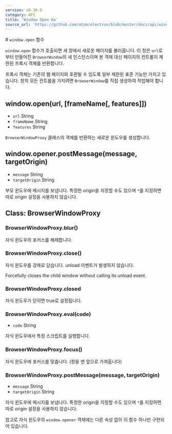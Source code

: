 ```yaml
---
version: v0.30.0
category: API
title: 'Window Open Ko'
source_url: 'https://github.com/atom/electron/blob/master/docs/api/window-open-ko.md'
---
```


﻿# `window.open` 함수

`window.open` 함수가 호출되면 새 창에서 새로운 페이지를 불러옵니다.
이 창은 `url`로 부터 만들어진 `BrowserWindow`의 새 인스턴스이며 본 객체 대신 페이지의 컨트롤이 제한된 프록시 객체를 반환합니다.

프록시 객체는 기존의 웹 페이지와 호환될 수 있도록 일부 제한된 표준 기능만 가지고 있습니다.
창의 모든 컨트롤을 가지려면 `BrowserWindow`를 직접 생성하여 작업해야 합니다.

## window.open(url, [frameName[, features]])

* `url` String
* `frameName` String
* `features` String

`BrowserWindowProxy` 클래스의 객체를 반환하는 새로운 윈도우를 생성합니다.

## window.opener.postMessage(message, targetOrigin)

* `message` String
* `targetOrigin` String

부모 윈도우에 메시지를 보냅니다. 특정한 origin을 지정할 수도 있으며 `*`를 지정하면 따로 origin 설정을 사용하지 않습니다.

## Class: BrowserWindowProxy

### BrowserWindowProxy.blur()

자식 윈도우의 포커스를 해제합니다.

### BrowserWindowProxy.close()

자식 윈도우를 강제로 닫습니다. unload 이벤트가 발생하지 않습니다.

Forcefully closes the child window without calling its unload event.

### BrowserWindowProxy.closed

자식 윈도우가 닫히면 true로 설정됩니다.

### BrowserWindowProxy.eval(code)

* `code` String

자식 윈도우에서 특정 스크립트를 실행합니다.

### BrowserWindowProxy.focus()

자식 윈도우에 포커스를 맞춥니다. (창을 맨 앞으로 가져옵니다)

### BrowserWindowProxy.postMessage(message, targetOrigin)

* `message` String
* `targetOrigin` String

자식 윈도우에 메시지를 보냅니다. 특정한 origin을 지정할 수도 있으며 `*`를 지정하면 따로 origin 설정을 사용하지 않습니다.

참고로 자식 윈도우의 `window.opener` 객체에는 다른 속성 없이 이 함수 하나만 구현되어 있습니다.
